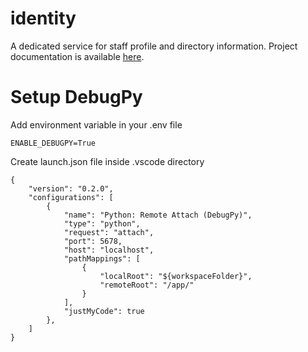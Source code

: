 # identity
A dedicated service for staff profile and directory information.
Project documentation is available [here](https://uktrade.github.io/identity/).

# Setup DebugPy

Add environment variable in your .env file

    ENABLE_DEBUGPY=True

Create launch.json file inside .vscode directory

    {
        "version": "0.2.0",
        "configurations": [
            {
                "name": "Python: Remote Attach (DebugPy)",
                "type": "python",
                "request": "attach",
                "port": 5678,
                "host": "localhost",
                "pathMappings": [
                    {
                        "localRoot": "${workspaceFolder}",
                        "remoteRoot": "/app/"
                    }
                ],
                "justMyCode": true
            },
        ]
    }
